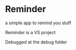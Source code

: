 # Reminder
a simple app to remind you stuff

Reminder is a VS project

Debugged at the debug folder
